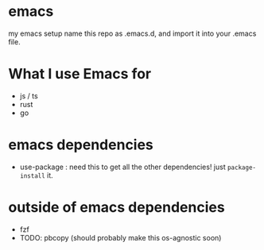 # emacs
my emacs setup
name this repo as .emacs.d, and import it into your .emacs file.

# What I use Emacs for
* js / ts
* rust
* go

# emacs dependencies
* use-package : need this to get all the other dependencies!  just `package-install` it.

# outside of emacs dependencies
* fzf
* TODO: pbcopy (should probably make this os-agnostic soon)
